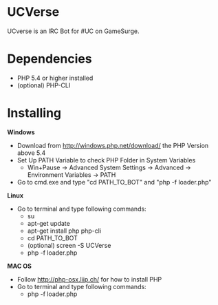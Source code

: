 UCVerse
=======

UCverse is an IRC Bot for #UC on GameSurge.

Dependencies
=======

* PHP 5.4 or higher installed
* (optional) PHP-CLI

Installing
=======

**Windows**
* Download from http://windows.php.net/download/ the PHP Version above 5.4
* Set Up PATH Variable to check PHP Folder in System Variables
  * Win+Pause -> Advanced System Settings -> Advanced -> Environment Variables -> PATH
* Go to cmd.exe and type "cd PATH_TO_BOT" and "php -f loader.php"
  
**Linux**
* Go to terminal and type following commands:
  * su
  * apt-get update
  * apt-get install php php-cli
  * cd PATH_TO_BOT
  * (optional) screen -S UCVerse
  * php -f loader.php
  
**MAC OS**
* Follow http://php-osx.liip.ch/ for how to install PHP
* Go to terminal and type following commands:
  * php -f loader.php
